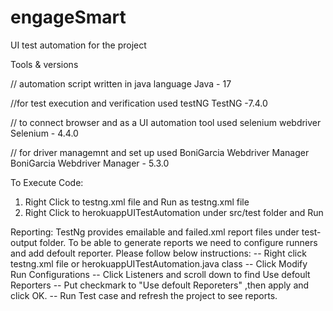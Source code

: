# engageSmart
UI test automation for the project

Tools & versions

// automation script written in java language
Java - 17

//for test execution and verification used testNG
TestNG -7.4.0

// to connect browser and as a UI automation tool used selenium webdriver
Selenium - 4.4.0

// for driver managemnt and set up used BoniGarcia Webdriver Manager
BoniGarcia Webdriver Manager - 5.3.0


To Execute Code:

1. Right Click to testng.xml file and Run as testng.xml file
2. Right Click to herokuappUITestAutomation under src/test folder and Run


Reporting: TestNg provides emailable and failed.xml report files under test-output folder.
To be able to generate reports we need to configure runners and add defoult reporter. Please follow below instructions:
-- Right click testng.xml file or herokuappUITestAutomation.java class
-- Click Modify Run Configurations
-- Click Listeners and scroll down to find Use defoult Reporters
-- Put checkmark to "Use defoult Reporeters" ,then apply and click OK.
-- Run Test case and refresh the project to see reports.
